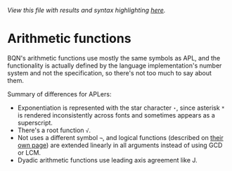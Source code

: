 *View this file with results and syntax highlighting [here](https://mlochbaum.github.io/BQN/doc/arithmetic.html).*

# Arithmetic functions

BQN's arithmetic functions use mostly the same symbols as APL, and the functionality is actually defined by the language implementation's number system and not the specification, so there's not too much to say about them.

Summary of differences for APLers:
- Exponentiation is represented with the star character `⋆`, since asterisk `*` is rendered inconsistently across fonts and sometimes appears as a superscript.
- There's a root function `√`.
- Not uses a different symbol `¬`, and logical functions (described on [their own page](logic.md)) are extended linearly in all arguments instead of using GCD or LCM.
- Dyadic arithmetic functions use leading axis agreement like J.

## 
